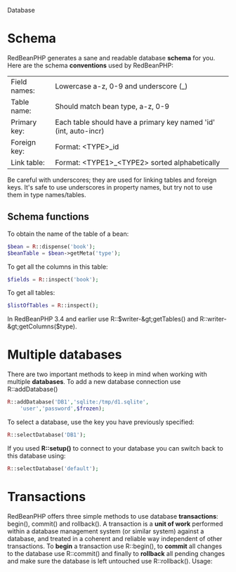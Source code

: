 <category>Database</category>

# Schema

RedBeanPHP generates a sane and readable database **schema** for you.
Here are the schema **conventions** used by RedBeanPHP:

<table>
<tr><td>Field names:</td><td>Lowercase a-z, 0-9 and underscore (_)</td></tr>
<tr><td>Table name:</td><td>Should match bean type, a-z, 0-9</td></tr>
<tr><td>Primary key:</td><td>Each table should have a primary key named 'id' (int, auto-incr)</td></tr>
<tr><td>Foreign key:</td><td>Format: &lt;TYPE&gt;_id</td></tr>
<tr><td>Link table:</td><td>Format: &lt;TYPE1&gt;_&lt;TYPE2&gt; sorted alphabetically</td></tr>
</table>

Be careful with underscores; they are used for linking tables and foreign keys. It's safe to use
underscores in property names, but try not to use them in type names/tables.

## Schema functions

To obtain the name of the table of a bean:

```php
$bean = R::dispense('book');
$beanTable = $bean->getMeta('type');
```

To get all the columns in this table:

```php
$fields = R::inspect('book');
```

To get all tables:

```php
$listOfTables = R::inspect();
```

In RedBeanPHP 3.4 and earlier use R::$writer-&gt;getTables() and R::writer-&gt;getColumns($type).

# Multiple databases

There are two important methods to keep in mind when working with multiple **databases**.
To add a new database connection use R::addDatabase()

```php
R::addDatabase('DB1','sqlite:/tmp/d1.sqlite',
	'user','password',$frozen);
```

To select a database, use the key you have previously specified:

```php
R::selectDatabase('DB1');
```

If you used **R::setup()** to connect to your database you can switch back to this database
using:

```php
R::selectDatabase('default');
```

# Transactions

RedBeanPHP offers three simple methods to use database **transactions**: begin(), commit() and rollback().
A transaction is a **unit of work** performed within a database management system (or similar system) against a database, and treated
in a coherent and reliable way independent of other transactions. To **begin** a transaction use R::begin(), to **commit** all changes to the
database use R::commit() and finally to **rollback** all pending changes and make sure the database is left untouched use R::rollback().
Usage:

<?php

echo code("
R::begin();
try{
	R::store($page);
	R::commit();
}
catch(Exception $e) {
	R::rollback();
}
```

The RedBeanPHP transactional system works exactly like conventional database transactions. Because RedBeanPHP throws **exceptions**, you can catch
the exceptions thrown by methods like R::store(), R::trash(), R::associate() etc, and perform a rollback(). The rollback() will completely undo
all the pending database changes.

If you are new to transactions, consider reading about
[database transactions](http://en.wikipedia.org/wiki/Database_transaction "transactions") first.

## Note about auto-commits

Many databases automatically commit after changing schemas, so make sure you test your transactions after **R::freeze(true);** !

As of version 3.4 transactions will no longer work in fluid mode.
This has been implemented because in fluid mode the schema gets
updated frequently causing transactions to auto-commit or
throw errors.

## Transaction closure

As of RedBeanPHP version 3.4 you can also use R::transaction() and
simply pass a closure like this:

```php
R::transaction(function(){
	..store some beans..
});
```

The transaction() method also supports nested transactions.

# Nuke

The R::nuke() command just does what you think it does. It **empties** the entire database.
This is really useful for testing purposes. R::nuke() only works in fluid mode to prevent any
damage. Usage:

```php
R::nuke();
```

Like other nuclear tools, nuke() should be used with care.
